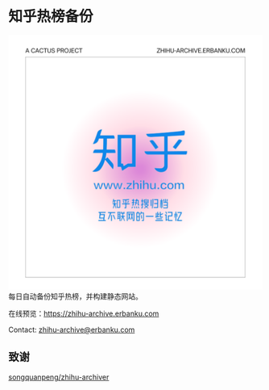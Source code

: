 # 知乎热榜备份

![](./docs/home.png)
每日自动备份知乎热榜，并构建静态网站。

在线预览：<https://zhihu-archive.erbanku.com>

Contact: zhihu-archive@erbanku.com

## 致谢

[songquanpeng/zhihu-archiver](https://github.com/songquanpeng/zhihu-archiver)
